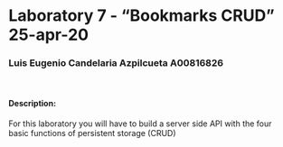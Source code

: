 <h1>
    Laboratory 7 - “Bookmarks CRUD” 25-apr-20
</h1>
<h3>
    Luis Eugenio Candelaria Azpilcueta A00816826
</h3>
<br>
<h4>
    Description:
</h4>
<p>
For this laboratory you will have to build a server side API with the four basic functions of 
persistent storage (CRUD)
</p>